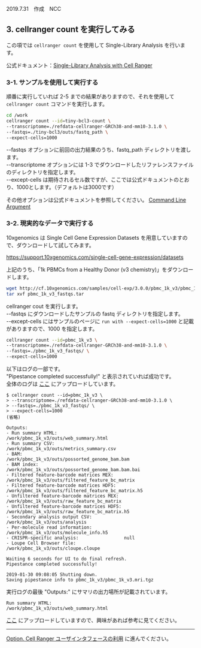 2019.7.31　作成　NCC

## 3. cellranger count を実行してみる

この項では `cellranger count` を使用して Single-Library Analysis を行います。

公式ドキュメント：[Single-Library Analysis with Cell Ranger](https://support.10xgenomics.com/single-cell-gene-expression/software/pipelines/latest/using/count)

### 3-1. サンプルを使用して実行する

順番に実行していれば 2-5 までの結果がありますので、それを使用して `cellranger count` コマンドを実行します。  

```Bash
cd /work
cellranger count --id=tiny-bcl3-count \
--transcriptome=./refdata-cellranger-GRCh38-and-mm10-3.1.0 \
--fastqs=./tiny-bcl3/outs/fastq_path \
--expect-cells=1000
```

--fastqs オプションに前回の出力結果のうち、fastq_path ディレクトリを渡します。  
--transcriptome オプションには 1-3 でダウンロードしたリファレンスファイルのディレクトリを指定します。  
--except-cells は期待されるセル数ですが、ここでは公式ドキュメントのとおり、1000とします。（デフォルトは3000です）  

その他オプションは公式ドキュメントを参照してください。
[Command Line Argument](https://support.10xgenomics.com/single-cell-gene-expression/software/pipelines/latest/using/count#args)

### 3-2. 現実的なデータで実行する

10xgenomics は Single Cell Gene Expression Datasets を用意していますので、ダウンロードして試してみます。

https://support.10xgenomics.com/single-cell-gene-expression/datasets


上記のうち、「1k PBMCs from a Healthy Donor (v3 chemistry)」をダウンロードします。

```Bash
wget http://cf.10xgenomics.com/samples/cell-exp/3.0.0/pbmc_1k_v3/pbmc_1k_v3_fastqs.tar
tar xvf pbmc_1k_v3_fastqs.tar
```

cellranger cout を実行します。  
--fastqs にダウンロードしたサンプルの fastq ディレクトリを指定します。  
--except-cells にはサンプルのページに `run with --expect-cells=1000` と記載がありますので、1000 を指定します。

```Bash
cellranger count --id=pbmc_1k_v3 \
--transcriptome=./refdata-cellranger-GRCh38-and-mm10-3.1.0 \
--fastqs=./pbmc_1k_v3_fastqs/ \
--expect-cells=1000
```

以下はログの一部です。  
"Pipestance completed successfully!" と表示されていれば成功です。  
全体のログは [ここ](../data/cellranger_count_pbmc_1k_v3.log) にアップロードしています。

```
$ cellranger count --id=pbmc_1k_v3 \
> --transcriptome=./refdata-cellranger-GRCh38-and-mm10-3.1.0 \
> --fastqs=./pbmc_1k_v3_fastqs/ \
> --expect-cells=1000
(省略)

Outputs:
- Run summary HTML:                         /work/pbmc_1k_v3/outs/web_summary.html
- Run summary CSV:                          /work/pbmc_1k_v3/outs/metrics_summary.csv
- BAM:                                      /work/pbmc_1k_v3/outs/possorted_genome_bam.bam
- BAM index:                                /work/pbmc_1k_v3/outs/possorted_genome_bam.bam.bai
- Filtered feature-barcode matrices MEX:    /work/pbmc_1k_v3/outs/filtered_feature_bc_matrix
- Filtered feature-barcode matrices HDF5:   /work/pbmc_1k_v3/outs/filtered_feature_bc_matrix.h5
- Unfiltered feature-barcode matrices MEX:  /work/pbmc_1k_v3/outs/raw_feature_bc_matrix
- Unfiltered feature-barcode matrices HDF5: /work/pbmc_1k_v3/outs/raw_feature_bc_matrix.h5
- Secondary analysis output CSV:            /work/pbmc_1k_v3/outs/analysis
- Per-molecule read information:            /work/pbmc_1k_v3/outs/molecule_info.h5
- CRISPR-specific analysis:                 null
- Loupe Cell Browser file:                  /work/pbmc_1k_v3/outs/cloupe.cloupe

Waiting 6 seconds for UI to do final refresh.
Pipestance completed successfully!

2019-01-30 09:08:05 Shutting down.
Saving pipestance info to pbmc_1k_v3/pbmc_1k_v3.mri.tgz
```

実行ログの最後 "Outputs:" にサマリの出力場所が記載されています。

```
Run summary HTML:                         /work/pbmc_1k_v3/outs/web_summary.html
```

 [ここ](../data/pbmc_1k_v3/outs/web_summary.html) にアップロードしていますので、興味があれば参考に見てください。

---

[Option. Cell Ranger ユーザインタフェースの利用](./99_ui.html) に進んでください。
